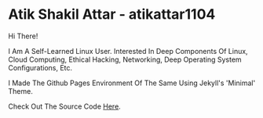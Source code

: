 # Atik Shakil Attar - atikattar1104
Hi There!

I Am A Self-Learned Linux User. Interested In Deep Components Of Linux, Cloud Computing, Ethical Hacking, Networking, Deep Operating System Configurations, Etc.

I Made The Github Pages Environment Of The Same Using Jekyll's 'Minimal' Theme.

Check Out The Source Code [Here](https://github.com/atikattar1104/atikattar1104).

